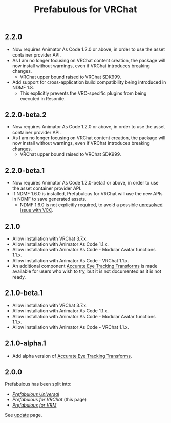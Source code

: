 ﻿---
title: Prefabulous for VRChat
---

## 2.2.0

- Now requires Animator As Code 1.2.0 or above, in order to use the asset container provider API.
- As I am no longer focusing on VRChat content creation, the package will now install without warnings,
  even if VRChat introduces breaking changes.
  - VRChat upper bound raised to VRChat SDK999.
- Add support for cross-application build compatibility being introduced in NDMF 1.8.
  - This explicitly prevents the VRC-specific plugins from being executed in Resonite.

## 2.2.0-beta.2

- Now requires Animator As Code 1.2.0 or above, in order to use the asset container provider API.
- As I am no longer focusing on VRChat content creation, the package will now install without warnings,
  even if VRChat introduces breaking changes.
  - VRChat upper bound raised to VRChat SDK999.

## 2.2.0-beta.1

- Now requires Animator As Code 1.2.0-beta.1 or above, in order to use the asset container provider API.
- If NDMF 1.6.0 is installed, Prefabulous for VRChat will use the new APIs in NDMF to save generated assets.
  - NDMF 1.6.0 is not explicitly required, to avoid a possible [unresolved issue with VCC](https://github.com/vrchat-community/creator-companion/issues/29).

## 2.1.0

- Allow installation with VRChat 3.7.x.
- Allow installation with Animator As Code 1.1.x.
- Allow installation with Animator As Code - Modular Avatar functions 1.1.x.
- Allow installation with Animator As Code - VRChat 1.1.x.
- An additional component [Accurate Eye Tracking Transforms](/docs/products/prefabulous/vrchat/accurate-eye-tracking-transforms) is made available
  for users who wish to try, but it is not documented as it is not ready.

## 2.1.0-beta.1

- Allow installation with VRChat 3.7.x.
- Allow installation with Animator As Code 1.1.x.
- Allow installation with Animator As Code - Modular Avatar functions 1.1.x.
- Allow installation with Animator As Code - VRChat 1.1.x.

## 2.1.0-alpha.1

- Add alpha version of [Accurate Eye Tracking Transforms](/docs/products/prefabulous/vrchat/accurate-eye-tracking-transforms).

## 2.0.0

Prefabulous has been split into:
- *[Prefabulous Universal](./prefabulous)*
- *Prefabulous for VRChat* (this page)
- *[Prefabulous for VRM](./prefabulous-for-vrm)*

See [update](/updates/2024/06/13/p0) page.

